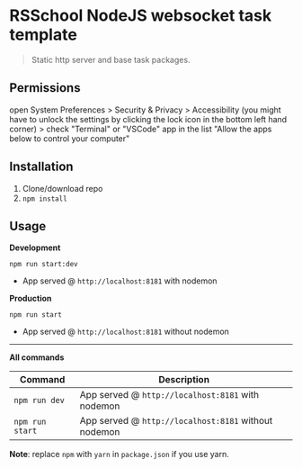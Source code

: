 # RSSchool NodeJS websocket task template
> Static http server and base task packages.

## Permissions
  open System Preferences > Security & Privacy > Accessibility
  (you might have to unlock the settings by clicking the lock icon in the bottom left hand corner) >
  check "Terminal" or "VSCode" app in the list "Allow the apps below to control your computer"

## Installation
1. Clone/download repo
2. `npm install`

## Usage
**Development**

`npm run start:dev`

* App served @ `http://localhost:8181` with nodemon

**Production**

`npm run start`

* App served @ `http://localhost:8181` without nodemon

---

**All commands**

Command | Description
--- | ---
`npm run dev` | App served @ `http://localhost:8181` with nodemon
`npm run start` | App served @ `http://localhost:8181` without nodemon

**Note**: replace `npm` with `yarn` in `package.json` if you use yarn.
